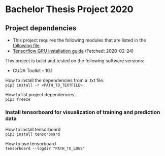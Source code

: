 # Bachelor Thesis Project 2020

## Project dependencies 
* This project requires the following modules that are listed in the [following file](https://github.com/a17drama/Thesis_Project_2020/blob/master/Main/dependencies.txt).
* [Tensorflow GPU installation guide](https://www.tensorflow.org/install/gpu) (Fetched: 2020-02-24)


This project is build and tested on the following software versions:
* CUDA Toolkit - 10.1
  
How to install the dependencies from a .txt file. <br>
`pip3 install -r <PATH_TO_TEXTFILE>`

How to list project dependencies. <br>
`pip3 freeze `

### Install tensorboard for visualization of training and prediction data
How to install tensorboard <br>
`pip3 install tensorboard `

How to use tensorboard <br>
`tensorboard --logdir "PATH_TO_LOGS"`